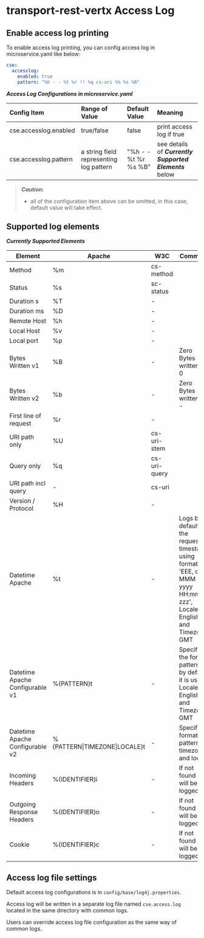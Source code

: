 # transport-rest-vertx Access Log

## Enable access log printing

To enable access log printing, you can config access log in microservice.yaml like below:
```yaml
cse:
  accesslog:
    enabled: true
    pattern: "%h - - %t %r !! %q cs-uri %% %s %B"
```

***Access Log Configurations in microservice.yaml***

| Config Item | Range of Value | Default Value | Meaning |
| :---------- | :------------- | :------------ | :------ |
| cse.accesslog.enabled | true/false | false | print access log if true |
| cse.accesslog.pattern | a string field representing log pattern | "%h - - %t %r %s %B" | see details of ***Currently Supported Elements*** below |

> ***Caution:***
> - all of the configuration item above can be omitted, in this case, default value will take effect.

## Supported log elements

***Currently Supported Elements***

| Element | Apache | W3C | Comment |
| ----|------|------------| --------|
| Method | %m  | cs-method | |
| Status | %s  | sc-status | |
| Duration s | %T  | - |  |
| Duration ms | %D  | - | |
| Remote Host | %h  | - |  |
| Local Host | %v  | - |  |
| Local port | %p  | - |  |
| Bytes Written v1 | %B | - | Zero Bytes written as 0 |
| Bytes Written v2 | %b | - | Zero Bytes written as - |
| First line of request | %r  | - | |
| URI path only | %U | cs-uri-stem | |
| Query only | %q | cs-uri-query | |
| URI path incl query | - | cs-uri | |
| Version / Protocol | %H | - | |
| Datetime Apache | %t | - | Logs by default the request timestamp using format 'EEE, dd MMM yyyy HH:mm:ss zzz', Locale English and Timezone GMT  |
| Datetime Apache Configurable v1 | %{PATTERN}t | - | Specify the format pattern, by default it is used Locale English and Timezone GMT |
| Datetime Apache Configurable v2 | %{PATTERN\|TIMEZONE\|LOCALE}t | - | Specify format pattern, timezone and locale |
| Incoming Headers | %{IDENTIFIER}i  | - | If not found - will be logged |
| Outgoing Response Headers | %{IDENTIFIER}o  | - | If not found - will be logged |
| Cookie | %{IDENTIFIER}c  | - | If not found - will be logged |

## Access log file settings

Default access log configurations is in `config/base/log4j.properties`.

Access log will be written in a separate log file named `cse.access.log` located in the same directory with common logs.

Users can override access log file configuration as the same way of common logs.